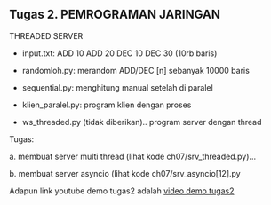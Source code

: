 
Tugas 2. PEMROGRAMAN JARINGAN
----------------------------

THREADED SERVER

- input.txt:
	ADD 10
	ADD 20
	DEC 10
	DEC 30
	(10rb baris)

- randomloh.py:
	merandom ADD/DEC [n] sebanyak 10000 baris

- sequential.py:
	menghitung manual setelah di paralel

- klien_paralel.py:
	program klien dengan proses

- ws_threaded.py (tidak diberikan)..
	program server dengan thread

Tugas:

a. membuat server multi thread (lihat kode ch07/srv_threaded.py)...

b. membuat server asyncio (lihat kode ch07/srv_asyncio[12].py


Adapun link youtube demo tugas2 adalah [video demo tugas2](https://youtu.be/6dl6Fu5Q1Vk) 
